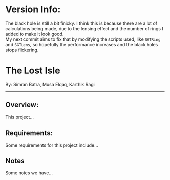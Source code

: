 # Version Info:
The black hole is still a bit finicky.  I think this is because there are a lot of calculations being made, due to the lensing effect and the number of rings I added to make it look good.   
My next commit aims to fix that by modifying the scripts used, like `SGTRing` and `SGTLens`, so hopefully the performance increases and the black holes stops flickering.


# The Lost Isle
By: Simran Batra, Musa Elqaq, Karthik Ragi

----
## Overview:
This project...

## Requirements:
Some requirements for this project include...

## Notes
Some notes we have...
